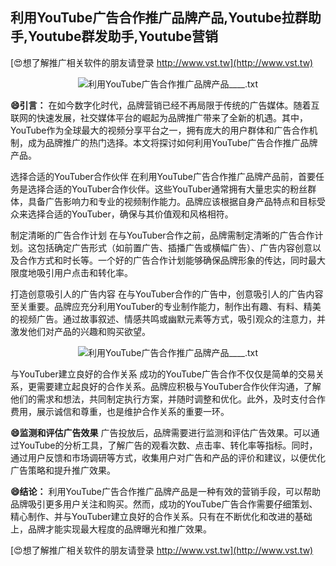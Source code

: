 ## **利用YouTube广告合作推广品牌产品,Youtube拉群助手,Youtube群发助手,Youtube营销**

[😍想了解推广相关软件的朋友请登录 http://www.vst.tw](http://www.vst.tw)

 <center><img src="https://vst.tw/MP4/tuiguang/png/2.png" alt="利用YouTube广告合作推广品牌产品____.txt"></center>

**😄引言：**
在如今数字化时代，品牌营销已经不再局限于传统的广告媒体。随着互联网的快速发展，社交媒体平台的崛起为品牌推广带来了全新的机遇。其中，YouTube作为全球最大的视频分享平台之一，拥有庞大的用户群体和广告合作机制，成为品牌推广的热门选择。本文将探讨如何利用YouTube广告合作推广品牌产品。

选择合适的YouTuber合作伙伴
在利用YouTube广告合作推广品牌产品前，首要任务是选择合适的YouTuber合作伙伴。这些YouTuber通常拥有大量忠实的粉丝群体，具备广告影响力和专业的视频制作能力。品牌应该根据自身产品特点和目标受众来选择合适的YouTuber，确保与其价值观和风格相符。

制定清晰的广告合作计划
在与YouTuber合作之前，品牌需制定清晰的广告合作计划。这包括确定广告形式（如前置广告、插播广告或横幅广告）、广告内容创意以及合作方式和时长等。一个好的广告合作计划能够确保品牌形象的传达，同时最大限度地吸引用户点击和转化率。

打造创意吸引人的广告内容
在与YouTuber合作的广告中，创意吸引人的广告内容至关重要。品牌应充分利用YouTuber的专业制作能力，制作出有趣、有料、精美的视频广告。通过故事叙述、情感共鸣或幽默元素等方式，吸引观众的注意力，并激发他们对产品的兴趣和购买欲望。

 <center><img src="https://vst.tw/MP4/tuiguang/png/5.png" alt="利用YouTube广告合作推广品牌产品____.txt"></center>

与YouTuber建立良好的合作关系
成功的YouTube广告合作不仅仅是简单的交易关系，更需要建立起良好的合作关系。品牌应积极与YouTuber合作伙伴沟通，了解他们的需求和想法，共同制定执行方案，并随时调整和优化。此外，及时支付合作费用，展示诚信和尊重，也是维护合作关系的重要一环。

**😄监测和评估广告效果**
广告投放后，品牌需要进行监测和评估广告效果。可以通过YouTube的分析工具，了解广告的观看次数、点击率、转化率等指标。同时，通过用户反馈和市场调研等方式，收集用户对广告和产品的评价和建议，以便优化广告策略和提升推广效果。

**😄结论：**
利用YouTube广告合作推广品牌产品是一种有效的营销手段，可以帮助品牌吸引更多用户关注和购买。然而，成功的YouTube广告合作需要仔细策划、精心制作、并与YouTuber建立良好的合作关系。只有在不断优化和改进的基础上，品牌才能实现最大程度的品牌曝光和推广效果。

[😍想了解推广相关软件的朋友请登录 http://www.vst.tw](http://www.vst.tw)



